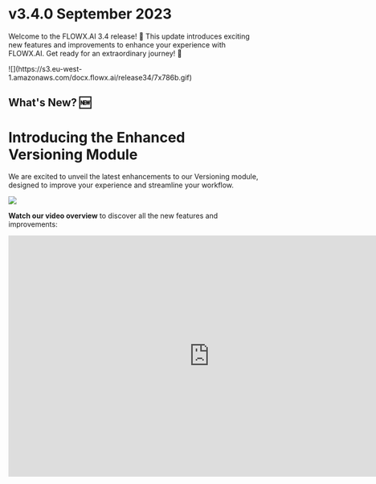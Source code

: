 # v3.4.0 September 2023

Welcome to the FLOWX.AI 3.4 release! 🚀 This update introduces exciting new features and improvements to enhance your experience with FLOWX.AI. Get ready for an extraordinary journey! 🚀

<Frame>
  ![](https://s3.eu-west-1.amazonaws.com/docx.flowx.ai/release34/7x786b.gif)
</Frame>

## **What's New?** 🆕

# Introducing the Enhanced Versioning Module

We are excited to unveil the latest enhancements to our Versioning module, designed to improve your experience and streamline your workflow.

![](https://s3.eu-west-1.amazonaws.com/docx.flowx.ai/release34/versioning.png)

**Watch our video overview** to discover all the new features and improvements:

<iframe width="800" height="480" src="https://s3.eu-west-1.amazonaws.com/docx.flowx.ai/release34/Release%203.4%20%282%29.mp4" frameBorder="0" allow="autoplay; fullscreen" allowfullscreen title="Video Player" />

For more in-depth information and to explore the Versioning module further, please visit our documentation:

[Versioning Module Documentation](/3.x/docs/building-blocks/process/versioning)

Stay updated and take advantage of these exciting updates in our Versioning module!

### Fresh nodes: Timer Events

These nodes enable you to trigger specific actions or events at predefined time intervals, durations, or cycles. With timer event nodes, you can design processes that respond to time-related conditions, ensuring smoother workflow execution and enhanced automation.

![](https://s3.eu-west-1.amazonaws.com/docx.flowx.ai/release34/timer_events.png)

Three primary Timer Event node types:

* [**Timer Start Event**](/3.x/docs/building-blocks/node/timer-events/timer-start-event) (interrupting/non-interrupting)
* [**Timer Intermediate Event**](/3.x/docs/building-blocks/node/timer-events/timer-intermediate-event)
* [**Timer Boundary Event**](/3.x/docs/building-blocks/node/timer-events/timer-boundary-event) (interrupting/non-interrupting)

So whether it's reminders, recurring tasks, or tasks with deadlines, these Timer Event nodes are your go-to for keeping things in sync with the clock.

[Timer Events](/3.x/docs/building-blocks/node/timer-events)

### FLOWX.AI Designer

#### Font Management

Font Management allows you to upload and manage multiple font files, which can be later utilized when configuring UI templates using the UI Designer. You can now upload multiple TTF font files, the platform will identify additional data like font family, weight, and style for each file. That can be done using the new menu entry added under **Content Management > Font files**.

![](https://s3.eu-west-1.amazonaws.com/docx.flowx.ai/release34/fonts.png)

[Font Management](../../docs/platform-deep-dive/core-components/core-extensions/content-management/font-files)

### UI Designer

#### Attributed strings for Markdown support

Enhance the design of UI components with the new Markdown support, including features such as bold, italic, strikethrough, and clickable URLs. This feature integrates with the following UI components: text, [switch](/3.x/docs/building-blocks/ui-designer/ui-component-types/form-elements/switch-form-field), and [message indicators](/3.x/docs/building-blocks/ui-designer/ui-component-types/indicators), ensuring a consistent and polished rendering experience.

![](https://s3.eu-west-1.amazonaws.com/docx.flowx.ai/release34/attributed_strings.gif)

<Info>
  Supported tags in the current iteration: bold, italic, bold italic, strikethrough and URLs.

  #### Example:

  * **Bold**

  ```markdown
  **Bold**
  ```

  * *italic*

  ```markdown
  *italic*
  ```

  * ***bold italic***

  ```markdown
  ***bold italic***
  ```

  * strikethrough

  ```markdown
  ~~strikethrough~~
  ```

  * URL

  ```markdown
  [URL](https://url.net)
  ```

  Let's take the following Markdown text example:

  ```markdown
  Be among the *first* to receive updates about our **exciting new products** and releases. Subscribe [here](flowx.ai/newsletter) to stay in the loop! Do not ~~miss~~ it!
  ```

  When running the process, it will be displayed like this:

  ![](https://s3.eu-west-1.amazonaws.com/docx.flowx.ai/release34/text_markdown.png)
</Info>

## **Bug Fixes** 🔧

* Addressed a bug where the boundary sequence incorrectly moved to the parent node after copy-paste.
* Resolved an issue where the "Select Sequence" buttons within the node UI interface could overlap, ensuring a better user experience.

## **Changed** 🛠️

### Process Designer

#### Keyboard commands

* To edit a selected node label, press "R," which puts the label in edit mode. After editing, press "Enter" to save the new name.
* To copy selected nodes, use "CMD/Ctrl + C," and to paste them into a selected swimlane, use "CMD/Ctrl + V."
* To delete selected node(s), press "Backspace."

#### Data model

* Revamped Object-Level Settings with Enhanced Attribute Flags.

![](https://s3.eu-west-1.amazonaws.com/docx.flowx.ai/release34/data_model_obj.png)

### Other Bits

* Bid farewell to the autoarrange function in the [**Process Designer**](../../docs/terms/flowx-process-designer).

## **Gremlins to Watch Out For** 🙁

* **Slider UI element**: Our slider component can be a bit mysterious at times. Currently, it enjoys a game of hide-and-seek with the correct value when sourced from process data.
* **Document preview UI element**: Our document preview component has a unique sense of style. It prefers to take up only a portion of the screen, even when told to "fill" the entire width. It's a rebel with a cause.
* **Business rules**: Our [**business rule**](../../docs/terms/business-rules) have a language barrier, but they're working on it. Changing the language of a business rule doesn't always lead to using the new language for execution. It's like they have a favorite phrase they won't let go of.
* **Process Designer**: Deleting a boundary node in the process designer and coming back from the UI Designer doesn't always clean up the associated sequence from the boundary event. It's like they left a party and forgot their hat.
* **Timer Events**:
  * Our timer events can sometimes be a bit shy and not show up on the canvas when added after creating a new process version or branch. They need a little nudge to make their appearance after refreshing the page.
  * Mandatory Fields Error Messages: Our system has a sense of humor when it comes to mandatory fields. It forgets to deliver the error messages when these fields are left empty. It's a bit too laid-back.
  * Timer Expression Validators: Our timer expressions can be a bit wild and free-spirited because they don't always follow the rules. We haven't implemented their validators yet, so they do as they please.
  * Timer Events on Read-Only Process Versions: Our timer events are a bit of a rebel when it comes to read-only process versions. They refuse to disable their fields, as if they have a mind of their own.
* **Versioning**:
  * Our versioning system can be a bit finicky at times. It might throw a server error when merging branches or refuse to ignore the Flowx UUID key, causing conflicts. And sometimes, the branching graph prefers to play hide-and-seek during import/export. But hey, we're working on it!
  * Swimlane Allocation UI: Even after a process definition is deleted, you might catch a glimpse of the UI for swimlane allocation. It's like a ghost from the past that refuses to fade away.

## **Additional information**

For deployment guidelines, refer to:

[Deployment guidelines v3.4.0](./deployment-guidelines-v3.4.0)
